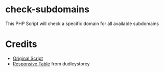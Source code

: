 # check-subdomains
This PHP Script will check a specific domain for all available subdomains

# Credits
* [Original Script](https://www.sinister.ly/Thread-Subdomain-Scanner)
* [Responsive Table](http://codepen.io/dudleystorey/pen/Geprd) from dudleystorey

